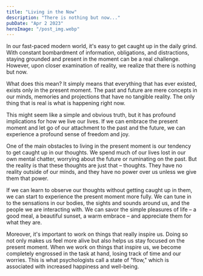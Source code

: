 ```yaml
---
title: "Living in the Now"
description: "There is nothing but now..."
pubDate: "Apr 2 2023"
heroImage: "/post_img.webp"
---
```


In our fast-paced modern world, it's easy to get caught up in the daily grind. With constant bombardment of information, obligations, and distractions, staying grounded and present in the moment can be a real challenge. However, upon closer examination of reality, we realize that there is nothing but now.

What does this mean? It simply means that everything that has ever existed, exists only in the present moment. The past and future are mere concepts in our minds, memories and projections that have no tangible reality. The only thing that is real is what is happening right now.

This might seem like a simple and obvious truth, but it has profound implications for how we live our lives. If we can embrace the present moment and let go of our attachment to the past and the future, we can experience a profound sense of freedom and joy.

One of the main obstacles to living in the present moment is our tendency to get caught up in our thoughts. We spend much of our lives lost in our own mental chatter, worrying about the future or ruminating on the past. But the reality is that these thoughts are just that – thoughts. They have no reality outside of our minds, and they have no power over us unless we give them that power.

If we can learn to observe our thoughts without getting caught up in them, we can start to experience the present moment more fully. We can tune in to the sensations in our bodies, the sights and sounds around us, and the people we are interacting with. We can savor the simple pleasures of life – a good meal, a beautiful sunset, a warm embrace – and appreciate them for what they are.

Moreover, it's important to work on things that really inspire us. Doing so not only makes us feel more alive but also helps us stay focused on the present moment. When we work on things that inspire us, we become completely engrossed in the task at hand, losing track of time and our worries. This is what psychologists call a state of "flow," which is associated with increased happiness and well-being.